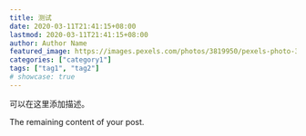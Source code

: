 ```yaml
---
title: 测试
date: 2020-03-11T21:41:15+08:00
lastmod: 2020-03-11T21:41:15+08:00
author: Author Name
featured_image: https://images.pexels.com/photos/3819950/pexels-photo-3819950.jpeg?auto=compress&cs=tinysrgb&dpr=1&w=500
categories: ["category1"]
tags: ["tag1", "tag2"]
# showcase: true
---
```


可以在这里添加描述。

<!--more-->

The remaining content of your post.

